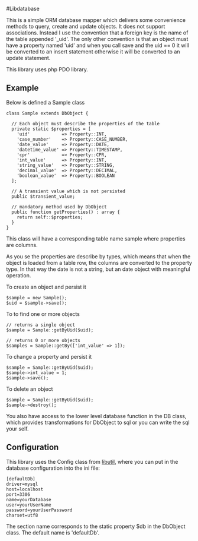 #Libdatabase

This is a simple ORM database mapper which delivers some convenience methods to query, create and update objects.
It does not support associations. Instead I use the convention that a foreign key is the name of the table appended
'_uid'. The only other convention is that an object must have a property named 'uid' and when you call save 
and the uid == 0 it will be converted to an insert statement otherwise it will be converted to an update statement.

This library uses php PDO library.

## Example

Below is defined a Sample class

```  
class Sample extends DbObject {
  
  // Each object must describe the properties of the table
  private static $properties = [
    'uid'            => Property::INT,
    'case_number'    => Property::CASE_NUMBER,
    'date_value'     => Property::DATE,
    'datetime_value' => Property::TIMESTAMP,
    'cpr'            => Property::CPR,
    'int_value'      => Property::INT,
    'string_value'   => Property::STRING,
    'decimal_value'  => Property::DECIMAL,
    'boolean_value'  => Property::BOOLEAN
  ];

  // A transient value which is not persisted
  public $transient_value;

  // mandatory method used by DbObject
  public function getProperties() : array {
    return self::$properties;
  }
}
```  

This class will have a corresponding table name sample where properties are columns.

As you se the properties are describe by types, which means that when the object is loaded from a table row, 
the columns are converted to the property type. In that way the date is not a string, but an date object with 
meaningful operation.

To create an object and persist it
```
$sample = new Sample();
$uid = $sample->save();    
```  

To to find one or more objects
```
// returns a single object
$sample = Sample::getByUid($uid);

// returns 0 or more objects
$samples = Sample::getBy(['int_value' => 1]);
```  

To change a property and persist it
```
$sample = Sample::getByUid($uid);
$sample->int_value = 1;
$sample->save();  
```  

To delete an object
```  
$sample = Sample::getByUid($uid);
$sample->destroy();
```  

You also have access to the lower level database function in the DB class, which provides 
transformations for DbObject to sql or you can write the sql your self. 

## Configuration

This library uses the Config class from [libutil](https://github.com/sorenbronsted/libutil), 
where you can put in the database configuration into the ini file:
```  
[defaultDb]
driver=mysql
host=localhost
port=3306
name=yourDatabase
user=yourUserName
password=yourUserPassword
charset=utf8
```  

The section name corresponds to the static property $db in the DbObject class. The default name is 'defaultDb'.
